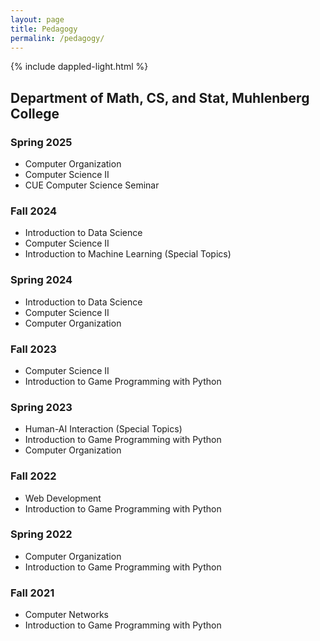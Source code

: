 ```yaml
---
layout: page
title: Pedagogy
permalink: /pedagogy/
---
```

{% include dappled-light.html %}
## Department of Math, CS, and Stat, Muhlenberg College

### Spring 2025

* Computer Organization 
* Computer Science II
* CUE Computer Science Seminar

### Fall 2024

* Introduction to Data Science
* Computer Science II
* Introduction to Machine Learning (Special Topics)

### Spring 2024
* Introduction to Data Science
* Computer Science II
* Computer Organization

### Fall 2023
* Computer Science II
* Introduction to Game Programming with Python

### Spring 2023
* Human-AI Interaction (Special Topics)
* Introduction to Game Programming with Python
* Computer Organization

### Fall 2022
* Web Development
* Introduction to Game Programming with Python

### Spring 2022
* Computer Organization
* Introduction to Game Programming with Python

### Fall 2021
* Computer Networks
* Introduction to Game Programming with Python

